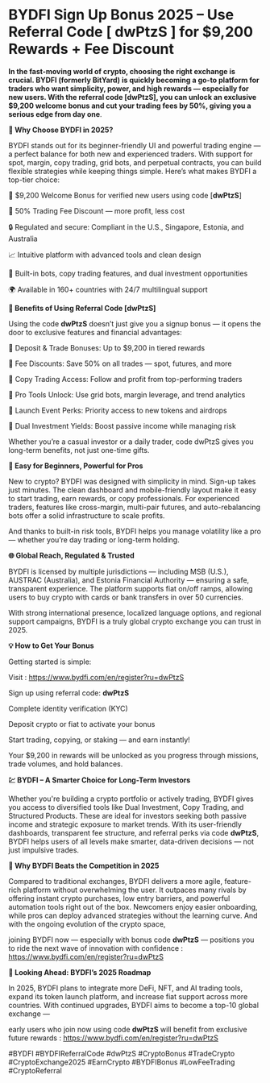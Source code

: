 # BYDFI Sign Up Bonus 2025 – Use Referral Code [ dwPtzS ]  for $9,200 Rewards + Fee Discount

**In the fast-moving world of crypto, choosing the right exchange is crucial. BYDFI (formerly BitYard) is quickly becoming a go-to platform for traders who want simplicity, power, and high rewards — especially for new users. With the referral code [dwPtzS], you can unlock an exclusive $9,200 welcome bonus and cut your trading fees by 50%, giving you a serious edge from day one**.

**🌟 Why Choose BYDFI in 2025?**

BYDFI stands out for its beginner-friendly UI and powerful trading engine — a perfect balance for both new and experienced traders. With support for spot, margin, copy trading, grid bots, and perpetual contracts, you can build flexible strategies while keeping things simple. Here’s what makes BYDFI a top-tier choice:

🎁 $9,200 Welcome Bonus for verified new users using code [**dwPtzS**]

💸 50% Trading Fee Discount — more profit, less cost

🔒 Regulated and secure: Compliant in the U.S., Singapore, Estonia, and Australia

📈 Intuitive platform with advanced tools and clean design

🤖 Built-in bots, copy trading features, and dual investment opportunities

🌍 Available in 160+ countries with 24/7 multilingual support

**🎯 Benefits of Using Referral Code [dwPtzS]**

Using the code **dwPtzS** doesn’t just give you a signup bonus — it opens the door to exclusive features and financial advantages:

🚀 Deposit & Trade Bonuses: Up to $9,200 in tiered rewards

🧾 Fee Discounts: Save 50% on all trades — spot, futures, and more

🤝 Copy Trading Access: Follow and profit from top-performing traders

🧠 Pro Tools Unlock: Use grid bots, margin leverage, and trend analytics

🎉 Launch Event Perks: Priority access to new tokens and airdrops

💼 Dual Investment Yields: Boost passive income while managing risk

Whether you’re a casual investor or a daily trader, code dwPtzS gives you long-term benefits, not just one-time gifts.

**🧠 Easy for Beginners, Powerful for Pros**

New to crypto? BYDFI was designed with simplicity in mind. Sign-up takes just minutes. The clean dashboard and mobile-friendly layout make it easy to start trading, earn rewards, or copy professionals. For experienced traders, features like cross-margin, multi-pair futures, and auto-rebalancing bots offer a solid infrastructure to scale profits.

And thanks to built-in risk tools, BYDFI helps you manage volatility like a pro — whether you’re day trading or long-term holding.

**🌐 Global Reach, Regulated & Trusted**

BYDFI is licensed by multiple jurisdictions — including MSB (U.S.), AUSTRAC (Australia), and Estonia Financial Authority — ensuring a safe, transparent experience. The platform supports fiat on/off ramps, allowing users to buy crypto with cards or bank transfers in over 50 currencies.

With strong international presence, localized language options, and regional support campaigns, BYDFI is a truly global crypto exchange you can trust in 2025.

**💡 How to Get Your Bonus**

Getting started is simple:

Visit  : https://www.bydfi.com/en/register?ru=dwPtzS

Sign up using referral code: **dwPtzS**

Complete identity verification (KYC)

Deposit crypto or fiat to activate your bonus

Start trading, copying, or staking — and earn instantly!

Your $9,200 in rewards will be unlocked as you progress through missions, trade volumes, and hold balances.

**💹 BYDFI – A Smarter Choice for Long-Term Investors**

Whether you're building a crypto portfolio or actively trading, BYDFI gives you access to diversified tools like Dual Investment, Copy Trading, and Structured Products. These are ideal for investors seeking both passive income and strategic exposure to market trends. With its user-friendly dashboards, transparent fee structure, and referral perks via code **dwPtzS**, BYDFI helps users of all levels make smarter, data-driven decisions — not just impulsive trades.

**🥇 Why BYDFI Beats the Competition in 2025**

Compared to traditional exchanges, BYDFI delivers a more agile, feature-rich platform without overwhelming the user. It outpaces many rivals by offering instant crypto purchases, low entry barriers, and powerful automation tools right out of the box. Newcomers enjoy easier onboarding, while pros can deploy advanced strategies without the learning curve. And with the ongoing evolution of the crypto space, 

joining BYDFI now — especially with bonus code **dwPtzS** — positions you to ride the next wave of innovation with confidence : https://www.bydfi.com/en/register?ru=dwPtzS

**🔮 Looking Ahead: BYDFI’s 2025 Roadmap**

In 2025, BYDFI plans to integrate more DeFi, NFT, and AI trading tools, expand its token launch platform, and increase fiat support across more countries. With continued upgrades, BYDFI aims to become a top-10 global exchange —

early users who join now using code **dwPtzS** will benefit from exclusive future rewards : https://www.bydfi.com/en/register?ru=dwPtzS


#BYDFI #BYDFIReferralCode #dwPtzS #CryptoBonus #TradeCrypto #CryptoExchange2025 #EarnCrypto #BYDFIBonus #LowFeeTrading #CryptoReferral
